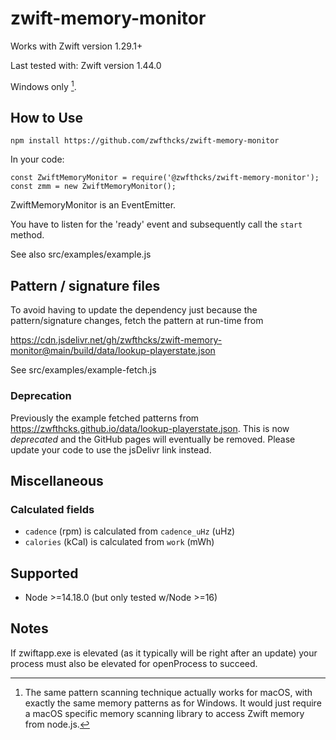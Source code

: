 # zwift-memory-monitor

Works with Zwift version 1.29.1+

Last tested with: Zwift version 1.44.0

Windows only [^1].


## How to Use

````
npm install https://github.com/zwfthcks/zwift-memory-monitor
`````

In your code:

`````
const ZwiftMemoryMonitor = require('@zwfthcks/zwift-memory-monitor');
const zmm = new ZwiftMemoryMonitor();
`````

ZwiftMemoryMonitor is an EventEmitter.

You have to listen for the 'ready' event and subsequently call the ```start``` method.

See also src/examples/example.js

## Pattern / signature files

To avoid having to update the dependency just because the pattern/signature changes, fetch the pattern at run-time from

https://cdn.jsdelivr.net/gh/zwfthcks/zwift-memory-monitor@main/build/data/lookup-playerstate.json

See src/examples/example-fetch.js

### Deprecation

Previously the example fetched patterns from https://zwfthcks.github.io/data/lookup-playerstate.json. This is now *deprecated* and the GitHub pages will eventually be removed. Please update your code to use the jsDelivr link instead.


## Miscellaneous

### Calculated fields

- ```cadence``` (rpm) is calculated from ````cadence_uHz```` (uHz)
- ````calories```` (kCal) is calculated from ````work```` (mWh)



## Supported

- Node >=14.18.0 (but only tested w/Node >=16)


## Notes

If zwiftapp.exe is elevated (as it typically will be right after an update) your process must also be elevated for openProcess to succeed.



[^1]: The same pattern scanning technique actually works for macOS, with exactly the same memory patterns as for Windows. It would just require a macOS specific memory scanning library to access Zwift memory from node.js.
